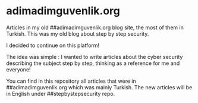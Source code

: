 # adimadimguvenlik.org
Articles in my old ##adimadimguvenlik.org blog site, the most of them in Turkish.
This was my old blog about step by step security\.

I decided to continue on this platform!

The idea was simple : I wanted to write articles about the cyber security describing the subject step by step, thinking as a reference for me and everyone!

You can find in this repository all articles that were in ##adimadimguvenlik.org which was mainly Turkish\.
The new articles will be in English under ##stepbystepsecurity repo\.






